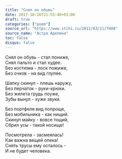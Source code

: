 ```yaml
---
title: "Снял он обувь"
date: 2017-10-26T21:53:48+03:00
draft: true
categories: ["poem"]
source_url: "https://www.stihi.ru/2012/03/11/7408"
source_name: "Астра Аделина"
toc: false
disqus: false
---
```

<!--more-->
Снял он обувь - стал пониже,  
Снял пальто и стал худее.   
Без костюма - лоск пожиже,  
Без очков - на вид глупее.  

Шапку скинул - плешь наружу,   
Без перчаток - руки-крюки.   
Без жилета грудь поуже,   
Зубы вынул - хуже звуки.   

Без портфеля вид попроще,   
Без мобильника - как нищий.   
Скинул майку - вовсе тощий,   
Сбрил усы - такой носище!   

Посмотрела - засмеялась!   
Как важна вещей опека!   
Снять трусы ему осталось -   
И не будет человека.
